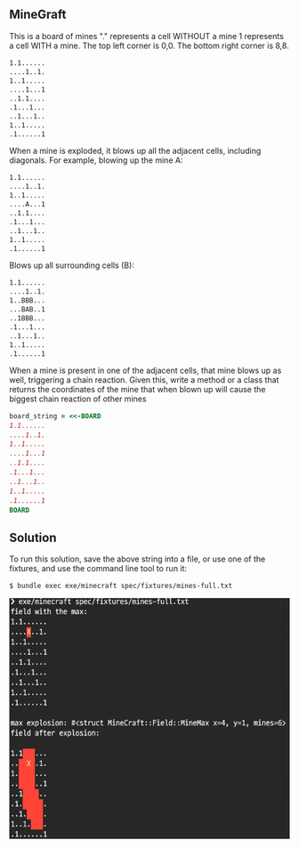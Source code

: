 ## MineGraft

This is a board of mines "." represents a cell WITHOUT a mine 1 represents a cell WITH a mine. The top left corner is 0,0. The bottom right corner is 8,8.

```
1.1......
....1..1.
1..1.....
....1...1
..1.1....
.1...1...
..1...1..
1..1.....
.1......1
```

When a mine is exploded, it blows up all the adjacent cells, including diagonals. For example, blowing up the mine A:

```
1.1......         
....1..1.
1..1.....
....A...1
..1.1....  
.1...1...
..1...1..
1..1.....
.1......1
```

Blows up all surrounding cells (B):

```
1.1......
....1..1.
1..BBB...
...BAB..1
..1BBB...
.1...1...
..1...1..
1..1.....
.1......1
```

When a mine is present in one of the adjacent cells, that mine blows up as well, triggering a chain reaction.  Given this, write a method or a class that returns the coordinates of the mine that when blown up will cause the biggest chain reaction of other mines

```ruby
board_string = <<-BOARD
1.1......
....1..1.
1..1.....
....1...1
..1.1....
.1...1...
..1...1..
1..1.....
.1......1
BOARD
```

## Solution

To run this solution, save the above string into a file, or use one of the fixtures, and use the command line tool to run it:

```bash
$ bundle exec exe/minecraft spec/fixtures/mines-full.txt
```

![minecraft](doc/minecraft.png)


